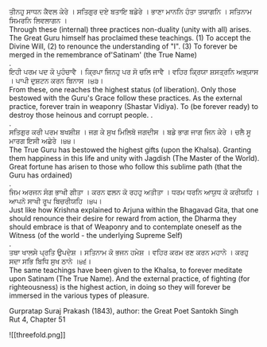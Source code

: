 ਤੀਨਹੁ ਸਾਧਨ ਕੈਵਲ ਕੇਰੇ । ਸਤਿਗੁਰ ਦਏ ਬਤਾਇ ਬਡੇਰੇ । ਭਾਣਾ ਮਾਨਨਿ ਹੰਤਾ ਤਯਾਗਨਿ । ਸਤਿਨਾਮ ਸਿਮਰਨਿ ਲਿਵਲਾਗਨ ।  
Through these (internal) three practices non-duality (unity with all) arises. The Great Guru himself has proclaimed these teachings. (1) To accept the Divine Will, (2) to renounce the understanding of "I". (3) To forever be merged in the remembrance of'Satinam' (the True Name)  
.  
ਇਹੀ ਪਰਮ ਪਦ ਕੋ ਪੁਹੰਚਾਵੈ । ਕ੍ਰਿਪਾ ਜਿਨਹੁ ਪਰ ਸੋ ਚਲਿ ਜਾਵੈ । ਵਹਿਰ ਕ੍ਰਿਯਾ ਸ਼ਸਤ੍ਰਨਿ ਅਭ੍ਯਾਸ । ਪਾਪੀ ਦੁਸ਼ਟਨ ਕਰਨ ਬਿਨਾਸ ।੪੩।  
From these, one reaches the highest status (of liberation). Only those bestowed with the Guru's Grace follow these practices. As the external practice, forever train in weaponry (Shastar Vidiya). To (be forever ready) to destroy those heinous and corrupt people. .  
.  
ਸਤਿਗੁਰ ਕਰੀ ਪਰਮ ਬਖਸ਼ੀਸ਼ । ਜਗ ਕੇ ਸੁਖ ਮਿਲਿਬੋ ਜਗਦੀਸ । ਬਡੇ ਭਾਗ ਜਾਗ ਜਿਨ ਕੇਰੇ । ਚਲੈ ਸੂ ਮਾਰਗ ਇਸੀ ਅਛੇਰੇ ।੪੪।  
The True Guru has bestowed the highest gifts (upon the Khalsa). Granting them happiness in this life and unity with Jagdish (The Master of the World). Great fortune has arisen to those who follow this sublime path (that the Guru has ordained)  
.  
ਜਿਮ ਅਰਜਨ ਸੰਗ ਭਾਖੀ ਗੀਤਾ । ਕਰਨ ਫਲਨ ਕੋ ਰਹਹੁ ਅਤੀਤਾ । ਧਰਮ ਧਰਨਿ ਆਯੁਧ ਕੋ ਕਰੀਯਹਿ । ਆਪਨੋ ਸਾਖੀ ਰੂਪ ਬਿਚਰੀਯਹਿ ।੪੫।  
Just like how Krishna explained to Arjuna within the Bhagavad Gita, that one should renounce their desire for reward from action, the Dharma they should embrace is that of Weaponry and to contemplate oneself as the Witness (of the world - the underlying Supreme Self)  
.  
ਤਥਾ ਖਾਲਸੇ ਪ੍ਰਤਿ ਉਪਦੇਸ਼ । ਸਤਿਨਾਮ ਕੋ ਭਜਨ ਹਮੇਸ਼ । ਵਹਿਰ ਕਰਮ ਰਣ ਕਰਨ ਮਹਾਨੇ । ਕਰਹੁ ਸਦਾ ਸਭਿ ਬਿਧਿ ਸੁਖ ਠਾਨੇ ।੪੬।  
The same teachings have been given to the Khalsa, to forever meditate upon Satinam (The True Name). And the external practice, of fighting (for righteousness) is the highest action, in doing so they will forever be immersed in the various types of pleasure. 
  
Gurpratap Suraj Prakash (1843), author: the Great Poet Santokh Singh  
Rut 4, Chapter 51

![[threefold.png]]
